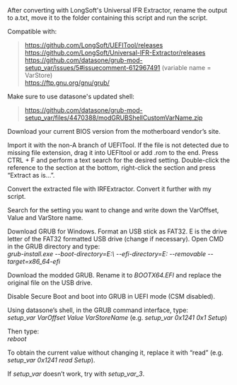 After converting with LongSoft's Universal IFR Extractor, rename the output to a.txt, move it to the folder containing this script and run the script.

Compatible with:
> https://github.com/LongSoft/UEFITool/releases  
> https://github.com/LongSoft/Universal-IFR-Extractor/releases  
> https://github.com/datasone/grub-mod-setup_var/issues/5#issuecomment-612967491 (variable name = VarStore)  
> https://ftp.gnu.org/gnu/grub/  

Make sure to use datasone's updated shell:
> https://github.com/datasone/grub-mod-setup_var/files/4470388/modGRUBShellCustomVarName.zip  

Download your current BIOS version from the motherboard vendor’s site.

Import it with the non-A branch of UEFITool. If the file is not detected due to missing file extension, drag it into UEFItool or add .rom to the end. Press CTRL + F and perform a text search for the desired setting. Double-click the reference to the section at the bottom, right-click the section and press “Extract as is...”.

Convert the extracted file with IRFExtractor. Convert it further with my script.

Search for the setting you want to change and write down the VarOffset, Value and VarStore name.

Download GRUB for Windows. Format an USB stick as FAT32. E is the drive letter of the FAT32 formatted USB drive (change if necessary). Open CMD in the GRUB directory and type:  
*grub-install.exe --boot-directory=E:\ --efi-directory=E: --removable --target=x86_64-efi*

Download the modded GRUB. Rename it to *BOOTX64.EFI* and replace the original file on the USB drive.

Disable Secure Boot and boot into GRUB in UEFI mode (CSM disabled).

Using datasone’s shell, in the GRUB command interface, type:  
*setup_var VarOffset Value VarStoreName* (e.g. *setup_var 0x1241 0x1 Setup*)

Then type:  
*reboot*

To obtain the current value without changing it, replace it with “read” (e.g. *setup_var 0x1241 read Setup*).

If *setup_var* doesn’t work, try with *setup_var_3*.